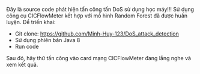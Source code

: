 Đây là source code phát hiện tấn công tấn DoS sử dụng học máy!!!
Sử dụng công cụ CICFlowMeter kết hợp với mô hình Random Forest đã được huấn luyện.
Để triển khai: 
  - Git clone: https://github.com/Minh-Huy-123/DoS_attack_detection
  - Sử dụng phiên bản Java 8
  - Run code

Sau đó, hãy thử tấn công vào card mạng CICFlowMeter đang lắng nghe và xem kết quả. 
